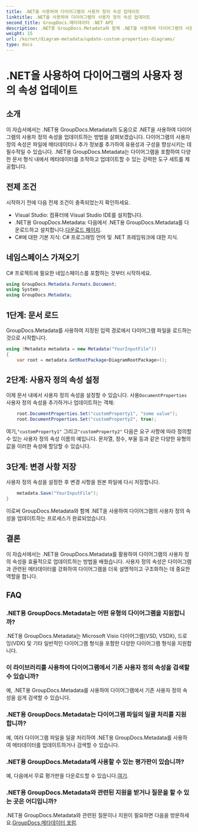 ```yaml
---
title: .NET을 사용하여 다이어그램의 사용자 정의 속성 업데이트
linktitle: .NET을 사용하여 다이어그램의 사용자 정의 속성 업데이트
second_title: GroupDocs.메타데이터 .NET API
description: .NET용 GroupDocs.Metadata와 함께 .NET을 사용하여 다이어그램의 사용자 정의 속성을 업데이트하는 방법을 알아보세요. 메타데이터를 쉽게 향상하세요.
weight: 15
url: /ko/net/diagram-metadata/update-custom-properties-diagrams/
type: docs
---
```

# .NET을 사용하여 다이어그램의 사용자 정의 속성 업데이트

## 소개
이 자습서에서는 .NET용 GroupDocs.Metadata의 도움으로 .NET을 사용하여 다이어그램의 사용자 정의 속성을 업데이트하는 방법을 살펴보겠습니다. 다이어그램의 사용자 정의 속성은 파일에 메타데이터나 추가 정보를 추가하여 유용성과 구성을 향상시키는 데 필수적일 수 있습니다. .NET용 GroupDocs.Metadata는 다이어그램을 포함하여 다양한 문서 형식 내에서 메타데이터를 조작하고 업데이트할 수 있는 강력한 도구 세트를 제공합니다.
## 전제 조건
시작하기 전에 다음 전제 조건이 충족되었는지 확인하세요.
- Visual Studio: 컴퓨터에 Visual Studio IDE를 설치합니다.
-  .NET용 GroupDocs.Metadata: 다음에서 .NET용 GroupDocs.Metadata를 다운로드하고 설치합니다.[다운로드 페이지](https://releases.groupdocs.com/metadata/net/).
- C#에 대한 기본 지식: C# 프로그래밍 언어 및 .NET 프레임워크에 대한 지식.

## 네임스페이스 가져오기
C# 프로젝트에 필요한 네임스페이스를 포함하는 것부터 시작하세요.
```csharp
using GroupDocs.Metadata.Formats.Document;
using System;
using GroupDocs.Metadata;
```
## 1단계: 문서 로드
GroupDocs.Metadata를 사용하여 지정된 입력 경로에서 다이어그램 파일을 로드하는 것으로 시작합니다.
```csharp
using (Metadata metadata = new Metadata("YourInputFile"))
{
    var root = metadata.GetRootPackage<DiagramRootPackage>();
```
## 2단계: 사용자 정의 속성 설정
 이제 문서 내에서 사용자 정의 속성을 설정할 수 있습니다. 사용`DocumentProperties` 사용자 정의 속성을 추가하거나 업데이트하는 객체:
```csharp
    root.DocumentProperties.Set("customProperty1", "some value");
    root.DocumentProperties.Set("customProperty2", true);
```
 여기,`"customProperty1"` 그리고`"customProperty2"` 다음은 요구 사항에 따라 정의할 수 있는 사용자 정의 속성 이름의 예입니다. 문자열, 정수, 부울 등과 같은 다양한 유형의 값을 이러한 속성에 할당할 수 있습니다.
## 3단계: 변경 사항 저장
사용자 정의 속성을 설정한 후 변경 사항을 원본 파일에 다시 저장합니다.
```csharp
    metadata.Save("YourInputFile");
}
```
이로써 GroupDocs.Metadata와 함께 .NET을 사용하여 다이어그램의 사용자 정의 속성을 업데이트하는 프로세스가 완료되었습니다.

## 결론
이 자습서에서는 .NET용 GroupDocs.Metadata를 활용하여 다이어그램의 사용자 정의 속성을 효율적으로 업데이트하는 방법을 배웠습니다. 사용자 정의 속성은 다이어그램과 관련된 메타데이터를 강화하여 다이어그램을 더욱 설명적이고 구조화하는 데 중요한 역할을 합니다.

## FAQ
### .NET용 GroupDocs.Metadata는 어떤 유형의 다이어그램을 지원합니까?
.NET용 GroupDocs.Metadata는 Microsoft Visio 다이어그램(VSD, VSDX), 드로잉(VDX) 및 기타 일반적인 다이어그램 형식을 포함한 다양한 다이어그램 형식을 지원합니다.
### 이 라이브러리를 사용하여 다이어그램에서 기존 사용자 정의 속성을 검색할 수 있습니까?
예, .NET용 GroupDocs.Metadata를 사용하여 다이어그램에서 기존 사용자 정의 속성을 쉽게 검색할 수 있습니다.
### .NET용 GroupDocs.Metadata는 다이어그램 파일의 일괄 처리를 지원합니까?
예, 여러 다이어그램 파일을 일괄 처리하여 .NET용 GroupDocs.Metadata를 사용하여 메타데이터를 업데이트하거나 검색할 수 있습니다.
### .NET용 GroupDocs.Metadata에 사용할 수 있는 평가판이 있습니까?
 예, 다음에서 무료 평가판을 다운로드할 수 있습니다.[여기](https://releases.groupdocs.com/).
### .NET용 GroupDocs.Metadata와 관련된 지원을 받거나 질문을 할 수 있는 곳은 어디입니까?
 .NET용 GroupDocs.Metadata와 관련된 질문이나 지원이 필요하면 다음을 방문하세요.[GroupDocs.메타데이터 포럼](https://forum.groupdocs.com/c/metadata/14).